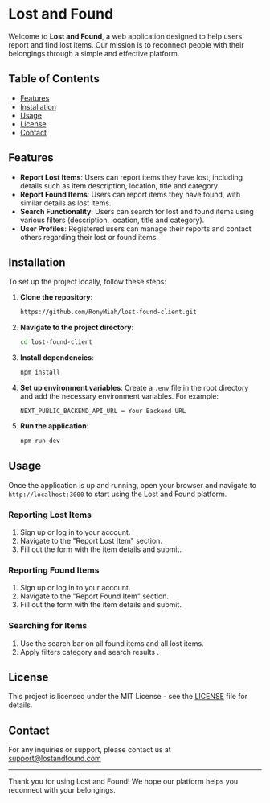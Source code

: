 # Lost and Found

Welcome to **Lost and Found**, a web application designed to help users report and find lost items. Our mission is to reconnect people with their belongings through a simple and effective platform.

## Table of Contents

- [Features](#features)
- [Installation](#installation)
- [Usage](#usage)
- [License](#license)
- [Contact](#contact)

## Features

- **Report Lost Items**: Users can report items they have lost, including details such as item description, location, title and category.
- **Report Found Items**: Users can report items they have found, with similar details as lost items.
- **Search Functionality**: Users can search for lost and found items using various filters (description, location, title and category).
- **User Profiles**: Registered users can manage their reports and contact others regarding their lost or found items.

## Installation

To set up the project locally, follow these steps:

1. **Clone the repository**:

   ```bash
   https://github.com/RonyMiah/lost-found-client.git
   ```

2. **Navigate to the project directory**:

   ```bash
   cd lost-found-client
   ```

3. **Install dependencies**:

   ```bash
   npm install
   ```

4. **Set up environment variables**:
   Create a `.env` file in the root directory and add the necessary environment variables. For example:

   ```plaintext
   NEXT_PUBLIC_BACKEND_API_URL = Your Backend URL
   ```

5. **Run the application**:
   ```bash
   npm run dev
   ```

## Usage

Once the application is up and running, open your browser and navigate to `http://localhost:3000` to start using the Lost and Found platform.

### Reporting Lost Items

1. Sign up or log in to your account.
2. Navigate to the "Report Lost Item" section.
3. Fill out the form with the item details and submit.

### Reporting Found Items

1. Sign up or log in to your account.
2. Navigate to the "Report Found Item" section.
3. Fill out the form with the item details and submit.

### Searching for Items

1. Use the search bar on all found items and all lost items.
2. Apply filters category and search results .

## License

This project is licensed under the MIT License - see the [LICENSE](LICENSE) file for details.

## Contact

For any inquiries or support, please contact us at [support@lostandfound.com](mailto:support@lostandfound.com)

---

Thank you for using Lost and Found! We hope our platform helps you reconnect with your belongings.
